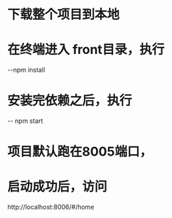 # 下载整个项目到本地

# 在终端进入 front目录，执行 

--npm install 

# 安装完依赖之后，执行 

-- npm start

# 项目默认跑在8005端口，

# 启动成功后，访问

http://localhost:8006/#/home